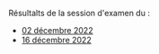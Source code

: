 Résultalts de la session d'examen du :
* [02 décembre 2022](ExamSession021222.txt)
* [16 décembre 2022](ExamSession161222.txt)